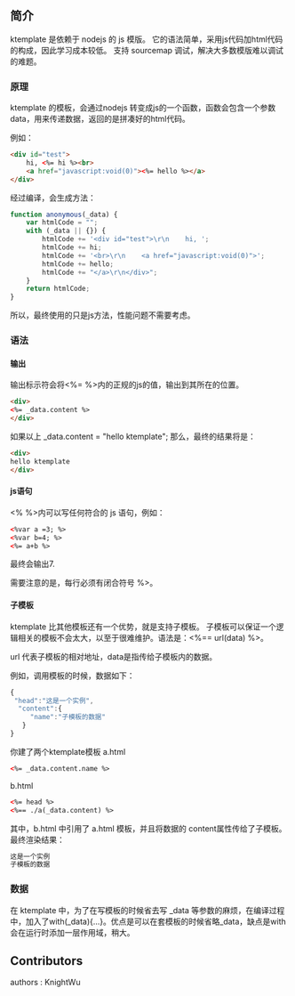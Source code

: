 ## 简介
ktemplate 是依赖于 nodejs 的 js 模版。
它的语法简单，采用js代码加html代码的构成，因此学习成本较低。
支持 sourcemap 调试，解决大多数模版难以调试的难题。

### 原理
ktemplate 的模板，会通过nodejs 转变成js的一个函数，函数会包含一个参数data，用来传递数据，返回的是拼凑好的html代码。

例如：
```HTML
<div id="test">
    hi, <%= hi %><br>
    <a href="javascript:void(0)"><%= hello %></a>
</div>

```
经过编译，会生成方法：
```Javascript
function anonymous(_data) {
    var htmlCode = "";
    with (_data || {}) {
        htmlCode += '<div id="test">\r\n    hi, ';
        htmlCode += hi;
        htmlCode += '<br>\r\n    <a href="javascript:void(0)">';
        htmlCode += hello;
        htmlCode += "</a>\r\n</div>";
    }
    return htmlCode;
}
```
所以，最终使用的只是js方法，性能问题不需要考虑。

### 语法
#### 输出
输出标示符会将<%= %>内的正规的js的值，输出到其所在的位置。

```HTML
<div>
<%= _data.content %>
</div>
```

如果以上 _data.content = "hello ktemplate"; 那么，最终的结果将是：

```HTML
<div>
hello ktemplate
</div>
```

#### js语句
<% %>内可以写任何符合的 js 语句，例如：
```HTML
<%var a =3; %>
<%var b=4; %>
<%= a+b %>
```
最终会输出7.

需要注意的是，每行必须有闭合符号 %>。

#### 子模板
ktemplate 比其他模板还有一个优势，就是支持子模板。 子模板可以保证一个逻辑相关的模板不会太大，以至于很难维护。语法是：<%== url(data) %>。

url 代表子模板的相对地址，data是指传给子模板内的数据。

例如，调用模板的时候，数据如下：
```javascript
{
 "head":"这是一个实例",
  "content":{
     "name":"子模板的数据"
   }
}
```
你建了两个ktemplate模板
a.html
```HTML
<%= _data.content.name %>
```

b.html
```HTML
<%= head %>
<%== ./a(_data.content) %>
```

其中，b.html 中引用了 a.html 模板，并且将数据的 content属性传给了子模板。最终渲染结果：
```HTML
这是一个实例
子模板的数据
```
### 数据
在 ktemplate 中，为了在写模板的时候省去写 _data 等参数的麻烦，在编译过程中，加入了with(_data){...}。优点是可以在套模板的时候省略_data，缺点是with会在运行时添加一层作用域，稍大。


## Contributors
authors  : KnightWu
